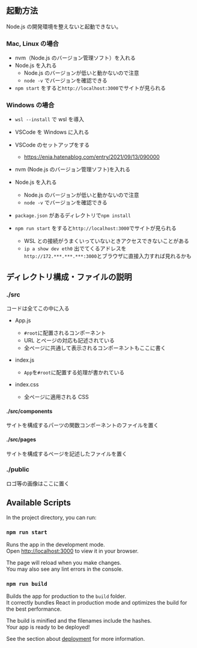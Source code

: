 ## 起動方法

Node.js の開発環境を整えないと起動できない。

### Mac, Linux の場合

- nvm（Node.js のバージョン管理ソフト）を入れる
- Node.js を入れる
  - Node.js のバージョンが低いと動かないので注意
  - `node -v` でバージョンを確認できる
- `npm start` をすると`http://localhost:3000`でサイトが見られる

### Windows の場合

- `wsl --install` で wsl を導入

- VSCode を Windows に入れる

- VSCode のセットアップをする

  - https://enia.hatenablog.com/entry/2021/09/13/090000

- nvm (Node.js のバージョン管理ソフト)を入れる
- Node.js を入れる

  - Node.js のバージョンが低いと動かないので注意
  - `node -v` でバージョンを確認できる

- `package.json` があるディレクトリで`npm install`
- `npm run start` をすると`http://localhost:3000`でサイトが見られる
  - WSL との接続がうまくいっていないときアクセスできないことがある
  - `ip a show dev eth0` 出でてくるアドレスを`http://172.***.***.***:3000`とブラウザに直接入力すれば見れるかも

## ディレクトリ構成・ファイルの説明

### ./src

コードは全てこの中に入る

- App.js

  - `#root`に配置されるコンポーネント
  - URL とページの対応も記述されている
  - 全ページに共通して表示されるコンポーネントもここに書く

- index.js

  - `App`を`#root`に配置する処理が書かれている

- index.css
  - 全ページに適用される CSS

#### ./src/components

サイトを構成するパーツの関数コンポーネントのファイルを置く

#### ./src/pages

サイトを構成するページを記述したファイルを置く

### ./public

ロゴ等の画像はここに置く

## Available Scripts

In the project directory, you can run:

### `npm run start`

Runs the app in the development mode.\
Open [http://localhost:3000](http://localhost:3000) to view it in your browser.

The page will reload when you make changes.\
You may also see any lint errors in the console.

### `npm run build`

Builds the app for production to the `build` folder.\
It correctly bundles React in production mode and optimizes the build for the best performance.

The build is minified and the filenames include the hashes.\
Your app is ready to be deployed!

See the section about [deployment](https://facebook.github.io/create-react-app/docs/deployment) for more information.
